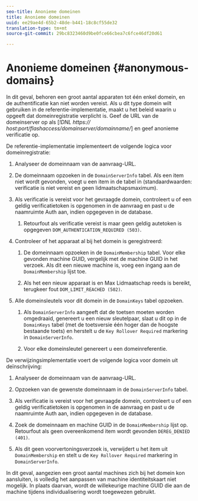 ```yaml
---
seo-title: Anonieme domeinen
title: Anonieme domeinen
uuid: ee29ae4d-65b2-48de-b441-18c8cf55de32
translation-type: tm+mt
source-git-commit: 29bc8323460d9be0fce66cbea7c6fce46df20d61

---
```



# Anonieme domeinen {#anonymous-domains}

In dit geval, behoren een groot aantal apparaten tot één enkel domein, en de authentificatie kan niet worden vereist. Als u dit type domein wilt gebruiken in de referentie-implementatie, maakt u het beleid waarin u opgeeft dat domeinregistratie verplicht is. Geef de URL van de domeinserver op als [*!DNL https:// host:port/flashaccess/domainserver/domainname/*] en geef anonieme verificatie op.

De referentie-implementatie implementeert de volgende logica voor domeinregistratie:

1. Analyseer de domeinnaam van de aanvraag-URL.
1. De domeinnaam opzoeken in de `DomainServerInfo` tabel. Als een item niet wordt gevonden, voegt u een item in de tabel in (standaardwaarden: verificatie is niet vereist en geen lidmaatschapsmaximum).
1. Als verificatie is vereist voor het gevraagde domein, controleert u of een geldig verificatietoken is opgenomen in de aanvraag en past u de naamruimte Auth aan, indien opgegeven in de database.

   1. Retourfout als verificatie vereist is maar geen geldig autetoken is opgegeven `DOM_AUTHENTICATION_REQUIRED (503)`.

1. Controleer of het apparaat al bij het domein is geregistreerd:

   1. De domeinnaam opzoeken in de `DomainMembership` tabel. Voor elke gevonden machine GUID, vergelijk met de machine GUID in het verzoek. Als dit een nieuwe machine is, voeg een ingang aan de `DomainMembership` lijst toe.

   1. Als het een nieuw apparaat is en Max Lidmaatschap reeds is bereikt, terugkeer fout `DOM_LIMIT_REACHED (502)`.

1. Alle domeinsleutels voor dit domein in de `DomainKeys` tabel opzoeken.

   1. Als `DomainServerInfo` aangeeft dat de toetsen moeten worden omgedraaid, genereert u een nieuw sleutelpaar, slaat u dit op in de `DomainKeys` tabel (met de toetsversie één hoger dan de hoogste bestaande toets) en herstelt u de `Key Rollover Required` markering in `DomainServerInfo`.

   1. Voor elke domeinsleutel genereert u een domeinreferentie.

De verwijzingsimplementatie voert de volgende logica voor domein uit deïnschrijving:

1. Analyseer de domeinnaam van de aanvraag-URL.
1. Opzoeken van de gewenste domeinnaam in de `DomainServerInfo` tabel.
1. Als verificatie is vereist voor het gevraagde domein, controleert u of een geldig verificatietoken is opgenomen in de aanvraag en past u de naamruimte Auth aan, indien opgegeven in de database.
1. Zoek de domeinnaam en machine GUID in de `DomainMembership` lijst op. Retourfout als geen overeenkomend item wordt gevonden `DEREG_DENIED (401)`.

1. Als dit geen voorvertoningsverzoek is, verwijdert u het item uit `DomainMembership` en stelt u de `Key Rollover Required` markering in `DomainServerInfo`.

In dit geval, aangezien een groot aantal machines zich bij het domein kon aansluiten, is volledig het aanpassen van machine identiteitskaart niet mogelijk. In plaats daarvan, wordt de willekeurige machine GUID die aan de machine tijdens individualisering wordt toegewezen gebruikt.
